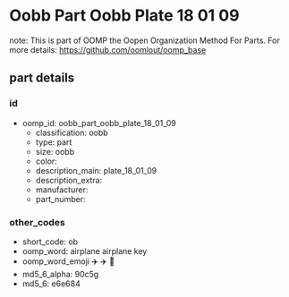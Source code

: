 # Oobb Part Oobb Plate 18 01 09  

note: This is part of OOMP the Oopen Organization Method For Parts. For more details: https://github.com/oomlout/oomp_base

##  part details





### id
* oomp_id: oobb_part_oobb_plate_18_01_09
  * classification: oobb
  * type: part
  * size: oobb
  * color: 
  * description_main: plate_18_01_09
  * description_extra: 
  * manufacturer: 
  * part_number: 

### other_codes
* short_code: ob
* oomp_word: airplane airplane key
* oomp_word_emoji :airplane: :airplane: :key:
* md5_6_alpha: 90c5g
* md5_6: e6e684